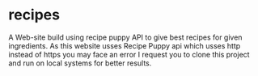 # recipes
A Web-site build using recipe puppy API to give best recipes for given ingredients. As this website usses Recipe Puppy api which usses http instead of https you may face an error I request you to clone this project and run on local systems for better results.
